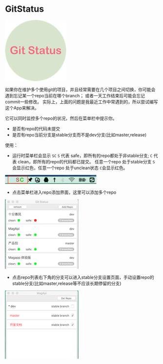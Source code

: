 # GitStatus

![图标][0]


如果你在维护多个使用git的项目，并且经常需要在几个项目之间切换，你可能会遇到忘记某一个repo当前在哪个branch；
或者一天工作结束后可能会忘记commit一些修改。
实际上，上面的问题是我最近工作中常遇到的，所以尝试编写这个App来解决。

它可以同时监控多个repo的状况，然后在菜单栏中提示你。
*  是否有repo的代码未提交
*  是否有repo当前分支是stable分支而不是dev分支(比如master,release)


使用：

* 运行时菜单栏会显示 `SC` `S` 代表 safe，即所有的repo都处于非stable分支; `C` 代表 clean，即所有的repo的代码都已提交。
任意一个repo 处于stable分支 `S`会显示红色，任意一个repo 处于unclean状态 `C`会显示红色。

![菜单][1]

* 点击菜单栏进入repo添加界面，这里可以添加多个repo

![添加repo][2]

* 点击repo列表右下角的分支可以进入stable分支设置页面，手动设置repo的stable分支(比如master,release等不应该长期停留的分支)

![添加stable分支][3]

  [0]: https://github.com/github-xiaogang/GitStatus/blob/master/readme/icon.png
  [1]: https://github.com/github-xiaogang/GitStatus/blob/master/readme/menubar.png
  [2]: https://github.com/github-xiaogang/GitStatus/blob/master/readme/repo.png
  [3]: https://github.com/github-xiaogang/GitStatus/blob/master/readme/stable.png

